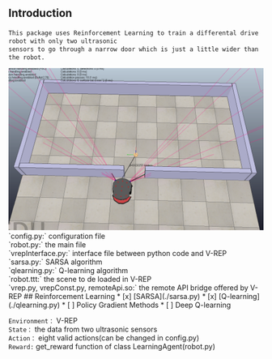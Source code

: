 ## Introduction
    This package uses Reinforcement Learning to train a differental drive robot with only two ultrasonic 
    sensors to go through a narrow door which is just a little wider than the robot.
    
<img alt="Introduction" src="image/Environment.png" width="800">
`config.py:` configuration file<br>
`robot.py:` the main file<br>
`vrepInterface.py:` interface file between python code and V-REP<br>
`sarsa.py:` SARSA algorithm<br>
`qlearning.py:` Q-learning algorithm<br>
`robot.ttt:` the scene to de loaded in V-REP<br>
`vrep.py, vrepConst.py, remoteApi.so:` the remote API bridge offered by V-REP
## Reinforcement Learning
* [x] [SARSA](./sarsa.py)
* [x] [Q-learning](./qlearning.py)
* [ ] Policy Gradient Methods
* [ ] Deep Q-learning<br>

`Environment：` V-REP<br>
`State：` the data from two ultrasonic sensors<br>
`Action：` eight valid actions(can be changed in config.py)<br>
`Reward:` get_reward function of class LearningAgent(robot.py)




